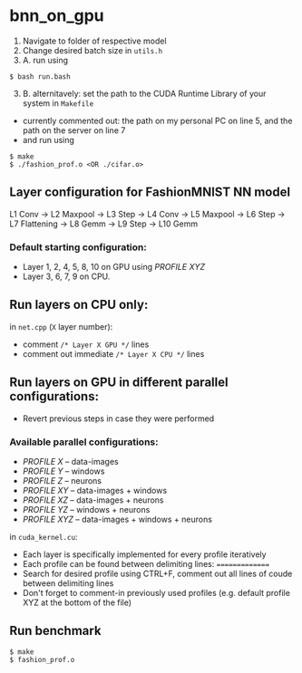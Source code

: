 # bnn_on_gpu

1. Navigate to folder of respective model
2. Change desired batch size in ```utils.h```
3. A. run using 
```
$ bash run.bash
```
3. B. alternitavely: set the path to the CUDA Runtime Library of your system in ```Makefile``` 
- currently commented out: the path on my personal PC on line 5, and the path on the server on line 7
- and run using
```
$ make
$ ./fashion_prof.o <OR ./cifar.o>
```

## Layer configuration for FashionMNIST NN model

L1 Conv &rarr; L2 Maxpool &rarr; L3 Step &rarr; L4 Conv &rarr; L5 Maxpool &rarr; L6 Step &rarr; L7 Flattening &rarr; L8 Gemm &rarr; L9 Step &rarr; L10 Gemm

### Default starting configuration: 
- Layer 1, 2, 4, 5, 8, 10 on GPU using *PROFILE XYZ*
- Layer 3, 6, 7, 9 on CPU.

## Run layers on CPU only:
in ```net.cpp``` (```X``` layer number):
-   comment ```/* Layer X GPU */``` lines
-   comment out immediate ```/* Layer X CPU */``` lines

## Run layers on GPU in different parallel configurations:
- Revert previous steps in case they were performed

### Available parallel configurations:
- *PROFILE X* – data-images
- *PROFILE Y* – windows
- *PROFILE Z* – neurons
- *PROFILE XY* – data-images + windows
- *PROFILE XZ* – data-images + neurons
- *PROFILE YZ* – windows + neurons
- *PROFILE XYZ* – data-images + windows + neurons

in ```cuda_kernel.cu```:
- Each layer is specifically implemented for every profile iteratively
- Each profile can be found between delimiting lines: ```=============```
- Search for desired profile using CTRL+F, comment out all lines of coude between delimiting lines
- Don't forget to comment-in previously used profiles (e.g. default profile XYZ at the bottom of the file)

## Run benchmark
```
$ make
$ fashion_prof.o
```
